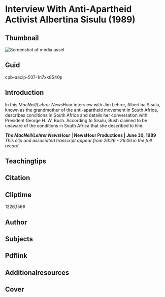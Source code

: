 # Interview With Anti-Apartheid Activist Albertina Sisulu (1989)



## Thumbnail

![Screenshot of media asset](https://s3.amazonaws.com/americanarchive.org/thumbnail/cpb-aacip-507-1n7xk8540p.jpg "Screenshot media asset")


## Guid
cpb-aacip-507-1n7xk8540p

## Introduction

In this _MacNeil/Lehrer NewsHour_ interview with Jim Lehrer, Albertina Sisulu, known as the grandmother of the anti-apartheid movement in South Africa, describes conditions in South Africa and details her conversation with President George H. W. Bush. According to Sisulu, Bush claimed to be unaware of the conditions in South Africa that she described to him. 



<b>_The MacNeil/Lehrer NewsHour_</b>
<b>| NewsHour Productions | June 30, 1989</b>
<i>This clip and associated transcript appear from 20:26 - 26:06 in the full record.</i>

## Teachingtips

## Citation

## Cliptime

1226,1566
## Author
## Subjects
## Pdflink
## Additionalresources
## Cover